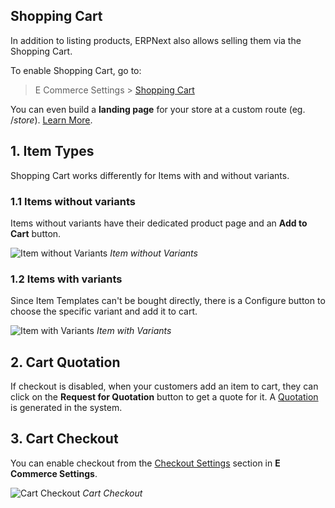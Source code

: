 ## Shopping Cart

In addition to listing products, ERPNext also allows selling them via the Shopping Cart.

To enable Shopping Cart, go to:

> E Commerce Settings > [Shopping Cart](https://docs.erpnext.com/docs/v13/user/manual/en/e_commerce_settings#shopping-cart)

You can even build a **landing page** for your store at a custom route (eg. /_store_). [Learn More](https://docs.erpnext.com/docs/v13/user/manual/en/website/store-landing-page).

## 1\. Item Types

Shopping Cart works differently for Items with and without variants.

### 1.1 Items without variants

Items without variants have their dedicated product page and an **Add to Cart** button.

![Item without Variants](https://docs.erpnext.com/files/web-item-striked-price.png) _Item without Variants_

### 1.2 Items with variants

Since Item Templates can't be bought directly, there is a Configure button to choose the specific variant and add it to cart.

![Item with Variants](https://docs.erpnext.com/files/variant-selection.gif) _Item with Variants_

## 2\. Cart Quotation

If checkout is disabled, when your customers add an item to cart, they can click on the **Request for Quotation** button to get a quote for it. A [Quotation](https://docs.erpnext.com/docs/v13/user/manual/en/selling/quotation) is generated in the system.

## 3\. Cart Checkout

You can enable checkout from the [Checkout Settings](https://docs.erpnext.com/docs/v13/user/manual/en/e_commerce/e_commerce_settings#checkout-settings) section in **E Commerce Settings**.

![Cart Checkout](https://docs.erpnext.com/files/cart-with-checkout.png) _Cart Checkout_